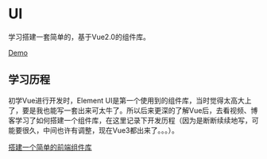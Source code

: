 # UI
学习搭建一套简单的，基于Vue2.0的组件库。

[Demo](http://liumly.cn/)

## 学习历程
初学Vue进行开发时，Element UI是第一个使用到的组件库，当时觉得太高大上了，要是我也能写一套出来可太牛了。所以后来更深的了解Vue后，去看视频、博客学习了如何搭建一个组件库，在这里记录下开发历程（因为是断断续续地写，可能要很久，中间也许有调整，现在Vue3都出来了。。。）。

[搭建一个简单的前端组件库](https://blog.csdn.net/Ariana_l/article/details/107845226)
